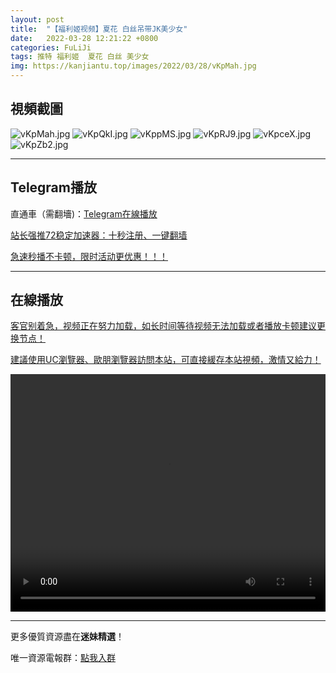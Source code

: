 ```yaml
---
layout: post
title:  "【福利姬视频】夏花 白丝吊带JK美少女"
date:   2022-03-28 12:21:22 +0800
categories: FuLiJi
tags: 推特 福利姬  夏花 白丝 美少女
img: https://kanjiantu.top/images/2022/03/28/vKpMah.jpg
---
```



## 視頻截圖

![vKpMah.jpg](https://kanjiantu.top/images/2022/03/28/vKpMah.jpg)
![vKpQkI.jpg](https://kanjiantu.top/images/2022/03/28/vKpQkI.jpg)
![vKppMS.jpg](https://kanjiantu.top/images/2022/03/28/vKppMS.jpg)
![vKpRJ9.jpg](https://kanjiantu.top/images/2022/03/28/vKpRJ9.jpg)
![vKpceX.jpg](https://kanjiantu.top/images/2022/03/28/vKpceX.jpg)
![vKpZb2.jpg](https://kanjiantu.top/images/2022/03/28/vKpZb2.jpg)

* * *
## Telegram播放

直通車（需翻墻)：[Telegram在線播放](https://t.me/mimeijingxuan/376)

<u>站长强推72稳定加速器：[十秒注册、一键翻墙](https://72vpn.xyz/#/register?code=mimei) </u>


<u>急速秒播不卡顿，限时活动更优惠！！！</u>
* * *
## 在線播放
<u>客官别着急，视频正在努力加载，如长时间等待视频无法加载或者播放卡顿建议更换节点！</u>

<u>建議使用UC瀏覽器、歐朋瀏覽器訪問本站，可直接緩存本站視頻，激情又給力！</u>
<center><video src="https://cdn.publer.io/uploads/videos/6246ad34db279731bbdea78d/d2737e2bfe22536a2b41f2dfb867db88.mp4" width="100%" height="380px" controls="controls"></video></center>


* * *
更多優質資源盡在**迷妹精選**！

唯一資源電報群：[點我入群](https://t.me/mimeijingxuan)


